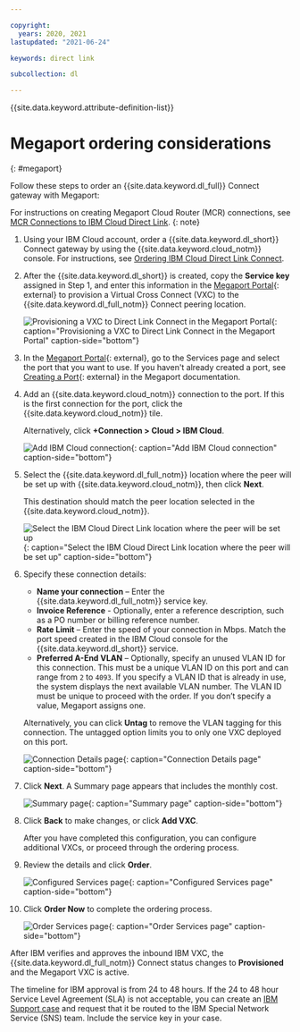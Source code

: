 ```yaml
---

copyright:
  years: 2020, 2021
lastupdated: "2021-06-24"

keywords: direct link

subcollection: dl

---
```


{{site.data.keyword.attribute-definition-list}}

# Megaport ordering considerations
{: #megaport}

Follow these steps to order an {{site.data.keyword.dl_full}} Connect gateway with Megaport:

   For instructions on creating Megaport Cloud Router (MCR) connections, see [MCR Connections to IBM Cloud Direct Link](https://docs.megaport.com/cloud/mcr/ibm-2.0/).
   {: note}

1. Using your IBM Cloud account, order a {{site.data.keyword.dl_short}} Connect gateway by using the {{site.data.keyword.cloud_notm}} console. For instructions, see [Ordering IBM Cloud Direct Link Connect](/docs/dl?topic=dl-how-to-order-ibm-cloud-dl-connect).

1. After the {{site.data.keyword.dl_short}} is created, copy the **Service key** assigned in Step 1, and enter this information in the [Megaport Portal](https://portal.megaport.com/login){: external} to provision a Virtual Cross Connect (VXC) to the {{site.data.keyword.dl_full_notm}} Connect peering location.

   ![Provisioning a VXC to Direct Link Connect in the Megaport Portal](/images/megaport_portal.png "Provisioning a VXC to Direct Link Connect in the Megaport Portal"){: caption="Provisioning a VXC to Direct Link Connect in the Megaport Portal" caption-side="bottom"}   

1. In the [Megaport Portal](https://portal.megaport.com/login){: external}, go to the Services page and select the port that you want to use. If you haven't already created a port, see [Creating a Port](https://docs.megaport.com/connections/creating-port/){: external} in the Megaport documentation.

1. Add an {{site.data.keyword.cloud_notm}} connection to the port. If this is the first connection for the port, click the {{site.data.keyword.cloud_notm}} tile.

    Alternatively, click **+Connection > Cloud > IBM Cloud**.

   ![Add IBM Cloud connection](/images/megaport_add_connection.png "Add IBM Cloud connection"){: caption="Add IBM Cloud connection" caption-side="bottom"}     

1. Select the {{site.data.keyword.dl_full_notm}} location where the peer will be set up with {{site.data.keyword.cloud_notm}}, then click **Next**.  

   This destination should match the peer location selected in the {{site.data.keyword.cloud_notm}}.

   ![Select the IBM Cloud Direct Link location where the peer will be set up](/images/megaport_location.png "Select the IBM Direct Link location where the peer will be set up"){: caption="Select the IBM Cloud Direct Link location where the peer will be set up" caption-side="bottom"}   

1. Specify these connection details:

   * **Name your connection** – Enter the {{site.data.keyword.dl_full_notm}} service key.
   * **Invoice Reference** - Optionally, enter a reference description, such as a PO number or billing reference number.
   * **Rate Limit** – Enter the speed of your connection in Mbps. Match the port speed created in the IBM Cloud console for the {{site.data.keyword.dl_short}} service.
   * **Preferred A-End VLAN** – Optionally, specify an unused VLAN ID for this connection. This must be a unique VLAN ID on this port and can range from `2` to `4093`. If you specify a VLAN ID that is already in use, the system displays the next available VLAN number. The VLAN ID must be unique to proceed with the order. If you don’t specify a value, Megaport assigns one.

   Alternatively, you can click **Untag** to remove the VLAN tagging for this connection. The untagged option limits you to only one VXC deployed on this port.

   ![Connection Details page](/images/megaport_connection_details.png "Connection Details page"){: caption="Connection Details page" caption-side="bottom"}   

1. Click **Next**. A Summary page appears that includes the monthly cost.

   ![Summary page](/images/megaport_summary.png "Summary page"){: caption="Summary page" caption-side="bottom"}   

1. Click **Back** to make changes, or click **Add VXC**.

   After you have completed this configuration, you can configure additional VXCs, or proceed through the ordering process.

1. Review the details and click **Order**.

   ![Configured Services page](/images/megaport_configured_services.png "Configured Services page"){: caption="Configured Services page" caption-side="bottom"}   

1. Click **Order Now** to complete the ordering process.

   ![Order Services page](/images/megaport_order_services.png "Order Services page"){: caption="Order Services page" caption-side="bottom"}   

After IBM verifies and approves the inbound IBM VXC, the {{site.data.keyword.dl_full_notm}} Connect status changes to **Provisioned** and the Megaport VXC is active.

The timeline for IBM approval is from 24 to 48 hours. If the 24 to 48 hour Service Level Agreement (SLA) is not acceptable, you can create an [IBM Support case](/unifiedsupport/cases/form) and request that it be routed to the IBM Special Network Service (SNS) team. Include the service key in your case.
